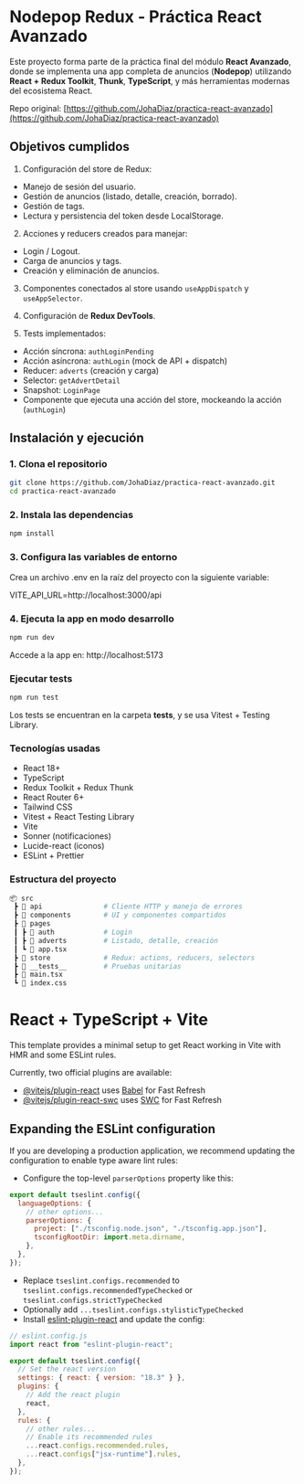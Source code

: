 # Nodepop Redux - Práctica React Avanzado

Este proyecto forma parte de la práctica final del módulo **React Avanzado**, donde se implementa una app completa de anuncios (**Nodepop**) utilizando **React + Redux Toolkit**, **Thunk**, **TypeScript**, y más herramientas modernas del ecosistema React.

Repo original: [https://github.com/JohaDiaz/practica-react-avanzado](https://github.com/JohaDiaz/practica-react-avanzado)

## Objetivos cumplidos

1.  Configuración del store de Redux:

- Manejo de sesión del usuario.
- Gestión de anuncios (listado, detalle, creación, borrado).
- Gestión de tags.
- Lectura y persistencia del token desde LocalStorage.

2.  Acciones y reducers creados para manejar:

- Login / Logout.
- Carga de anuncios y tags.
- Creación y eliminación de anuncios.

3.  Componentes conectados al store usando `useAppDispatch` y `useAppSelector`.

4.  Configuración de **Redux DevTools**.

5.  Tests implementados:

- Acción síncrona: `authLoginPending`
- Acción asíncrona: `authLogin` (mock de API + dispatch)
- Reducer: `adverts` (creación y carga)
- Selector: `getAdvertDetail`
- Snapshot: `LoginPage`
- Componente que ejecuta una acción del store, mockeando la acción (`authLogin`)

## Instalación y ejecución

### 1. Clona el repositorio

```bash
git clone https://github.com/JohaDiaz/practica-react-avanzado.git
cd practica-react-avanzado
```

### 2. Instala las dependencias

```bash
npm install
```

### 3. Configura las variables de entorno

Crea un archivo .env en la raíz del proyecto con la siguiente variable:

VITE_API_URL=http://localhost:3000/api

### 4. Ejecuta la app en modo desarrollo

```bash
npm run dev
```

Accede a la app en: http://localhost:5173

### Ejecutar tests

```bash
npm run test
```

Los tests se encuentran en la carpeta **tests**, y se usa Vitest + Testing Library.

### Tecnologías usadas

- React 18+
- TypeScript
- Redux Toolkit + Redux Thunk
- React Router 6+
- Tailwind CSS
- Vitest + React Testing Library
- Vite
- Sonner (notificaciones)
- Lucide-react (iconos)
- ESLint + Prettier

### Estructura del proyecto

```bash
📦 src
 ┣ 📂 api               # Cliente HTTP y manejo de errores
 ┣ 📂 components        # UI y componentes compartidos
 ┣ 📂 pages
 ┃ ┣ 📂 auth            # Login
 ┃ ┣ 📂 adverts         # Listado, detalle, creación
 ┃ ┗ 📄 app.tsx
 ┣ 📂 store             # Redux: actions, reducers, selectors
 ┣ 📂 __tests__         # Pruebas unitarias
 ┣ 📄 main.tsx
 ┗ 📄 index.css

```

# React + TypeScript + Vite

This template provides a minimal setup to get React working in Vite with HMR and some ESLint rules.

Currently, two official plugins are available:

- [@vitejs/plugin-react](https://github.com/vitejs/vite-plugin-react/blob/main/packages/plugin-react/README.md) uses [Babel](https://babeljs.io/) for Fast Refresh
- [@vitejs/plugin-react-swc](https://github.com/vitejs/vite-plugin-react-swc) uses [SWC](https://swc.rs/) for Fast Refresh

## Expanding the ESLint configuration

If you are developing a production application, we recommend updating the configuration to enable type aware lint rules:

- Configure the top-level `parserOptions` property like this:

```js
export default tseslint.config({
  languageOptions: {
    // other options...
    parserOptions: {
      project: ["./tsconfig.node.json", "./tsconfig.app.json"],
      tsconfigRootDir: import.meta.dirname,
    },
  },
});
```

- Replace `tseslint.configs.recommended` to `tseslint.configs.recommendedTypeChecked` or `tseslint.configs.strictTypeChecked`
- Optionally add `...tseslint.configs.stylisticTypeChecked`
- Install [eslint-plugin-react](https://github.com/jsx-eslint/eslint-plugin-react) and update the config:

```js
// eslint.config.js
import react from "eslint-plugin-react";

export default tseslint.config({
  // Set the react version
  settings: { react: { version: "18.3" } },
  plugins: {
    // Add the react plugin
    react,
  },
  rules: {
    // other rules...
    // Enable its recommended rules
    ...react.configs.recommended.rules,
    ...react.configs["jsx-runtime"].rules,
  },
});
```
